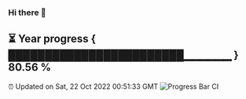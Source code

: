 ### Hi there 👋
⏳ Year progress { ████████████████████████▁▁▁▁▁▁ } 80.56 %
---
⏰ Updated on Sat, 22 Oct 2022 00:51:33 GMT
![Progress Bar CI](https://github.com/Moyi321/Moyi321/workflows/Progress%20Bar%20CI/badge.svg)
